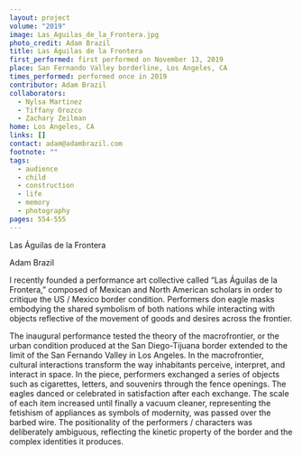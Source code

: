 ```yaml
---
layout: project
volume: "2019"
image: Las_Aguilas_de_la_Frontera.jpg
photo_credit: Adam Brazil
title: Las Águilas de la Frontera
first_performed: first performed on November 13, 2019
place: San Fernando Valley borderline, Los Angeles, CA
times_performed: performed once in 2019
contributor: Adam Brazil
collaborators:
  - Nylsa Martinez
  - Tiffany Orozco
  - Zachary Zeilman
home: Los Angeles, CA
links: []
contact: adam@adambrazil.com
footnote: ""
tags:
  - audience
  - child
  - construction
  - life
  - memory
  - photography
pages: 554-555
---
```


Las Águilas de la Frontera

Adam Brazil

I recently founded a performance art collective called “Las Águilas de la Frontera,” composed of Mexican and North American scholars in order to critique the US / Mexico border condition. Performers don eagle masks embodying the shared symbolism of both nations while interacting with objects reflective of the movement of goods and desires across the frontier.

The inaugural performance tested the theory of the macrofrontier, or the urban condition produced at the San Diego-Tijuana border extended to the limit of the San Fernando Valley in Los Angeles. In the macrofrontier, cultural interactions transform the way inhabitants perceive, interpret, and interact in space. In the piece, performers exchanged a series of objects such as cigarettes, letters, and souvenirs through the fence openings. The eagles danced or celebrated in satisfaction after each exchange. The scale of each item increased until finally a vacuum cleaner, representing the fetishism of appliances as symbols of modernity, was passed over the barbed wire. The positionality of the performers / characters was deliberately ambiguous, reflecting the kinetic property of the border and the complex identities it produces.
